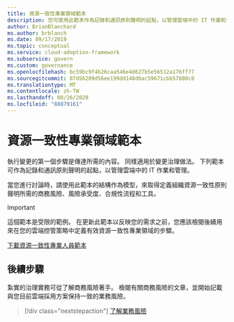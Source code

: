 ```yaml
---
title: 資源一致性專業領域範本
description: 您可使用此範本作為記錄和通訊原則聲明的起點，以管理雲端中的 IT 作業和管理。
author: BrianBlanchard
ms.author: brblanch
ms.date: 09/17/2019
ms.topic: conceptual
ms.service: cloud-adoption-framework
ms.subservice: govern
ms.custom: governance
ms.openlocfilehash: bc59bc9f4b26caa546e4d627b5e56512a176ff77
ms.sourcegitcommit: 07d56209d56ee199dd148dbac59671cbb57880c0
ms.translationtype: MT
ms.contentlocale: zh-TW
ms.lasthandoff: 08/26/2020
ms.locfileid: "88879161"
---
```

# <a name="resource-consistency-discipline-template"></a>資源一致性專業領域範本

執行變更的第一個步驟是傳達所需的內容。 同樣適用於變更治理做法。 下列範本可作為記錄和通訊原則聲明的起點，以管理雲端中的 IT 作業和管理。

當您進行討論時，請使用此範本的結構作為模型，來取得定義組織資源一致性原則聲明所需的商務風險、風險承受度、合規性流程和工具。

> [!IMPORTANT]
> 這個範本是受限的範例。 在更新此範本以反映您的需求之前，您應該檢閱後續用來在您的雲端控管策略中定義有效資源一致性專業領域的步驟。

[下載資源一致性專業人員範本](https://raw.githubusercontent.com/microsoft/CloudAdoptionFramework/master/govern/resource-consistency-discipline-template.docx)

## <a name="next-steps"></a>後續步驟

紮實的治理實務可從了解商務風險著手。 檢閱有關商務風險的文章，並開始記載與您目前雲端採用方案保持一致的業務風險。

> [!div class="nextstepaction"]
> [了解業務風險](./business-risks.md)
